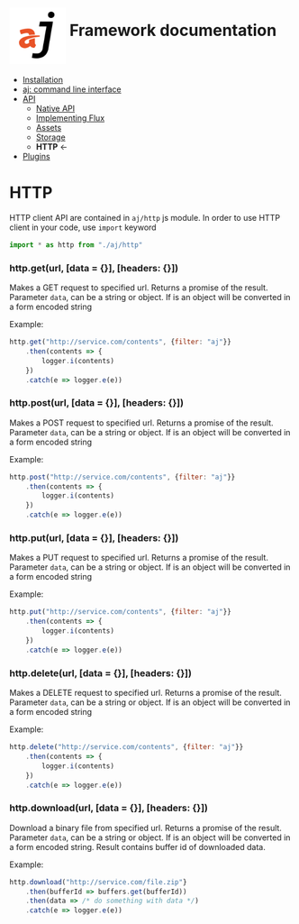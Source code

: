 # <img src="https://raw.githubusercontent.com/bfortunato/aj-framework/master/doc/images/aj.png" height="100" align="middle" /> Framework documentation

- [Installation](https://github.com/bfortunato/aj-framework/blob/master/doc/installation.md)
- [aj: command line interface](https://github.com/bfortunato/aj-framework/blob/master/doc/cli.md)
- [API](https://github.com/bfortunato/aj-framework/blob/master/doc/api.md)
    - [Native API](https://github.com/bfortunato/aj-framework/blob/master/doc/api_native.md)
    - [Implementing Flux](https://github.com/bfortunato/aj-framework/blob/master/doc/api_flux.md)
    - [Assets](https://github.com/bfortunato/aj-framework/blob/master/doc/api_assets.md)
    - [Storage](https://github.com/bfortunato/aj-framework/blob/master/doc/api_storage.md)
    - **HTTP** <-
- [Plugins](https://github.com/bfortunato/aj-framework/blob/master/doc/plugins.md)
    
# HTTP

HTTP client API are contained in `aj/http` js module.
In order to use HTTP client in your code, use `import` keyword

```javascript
import * as http from "./aj/http" 
```

### http.get(url, [data = {}], [headers: {}])
Makes a GET request to specified url. Returns a promise of the result.
Parameter `data`, can be a string or object. If is an object will be converted in a form encoded string

Example:
```javascript
http.get("http://service.com/contents", {filter: "aj"}}
    .then(contents => {
        logger.i(contents)
    })
    .catch(e => logger.e(e))
```


### http.post(url, [data = {}], [headers: {}])
Makes a POST request to specified url. Returns a promise of the result.
Parameter `data`, can be a string or object. If is an object will be converted in a form encoded string

Example:
```javascript
http.post("http://service.com/contents", {filter: "aj"}}
    .then(contents => {
        logger.i(contents)
    })
    .catch(e => logger.e(e))
```

### http.put(url, [data = {}], [headers: {}])
Makes a PUT request to specified url. Returns a promise of the result.
Parameter `data`, can be a string or object. If is an object will be converted in a form encoded string

Example:
```javascript
http.put("http://service.com/contents", {filter: "aj"}}
    .then(contents => {
        logger.i(contents)
    })
    .catch(e => logger.e(e))
```

### http.delete(url, [data = {}], [headers: {}])
Makes a DELETE request to specified url. Returns a promise of the result.
Parameter `data`, can be a string or object. If is an object will be converted in a form encoded string

Example:
```javascript
http.delete("http://service.com/contents", {filter: "aj"}}
    .then(contents => {
        logger.i(contents)
    })
    .catch(e => logger.e(e))
```

### http.download(url, [data = {}], [headers: {}])
Download a binary file from specified url. Returns a promise of the result.
Parameter `data`, can be a string or object. If is an object will be converted in a form encoded string.
Result contains buffer id of downloaded data.

Example:
```javascript
http.download("http://service.com/file.zip"}
    .then(bufferId => buffers.get(bufferId))
    .then(data => /* do something with data */)
    .catch(e => logger.e(e))
```